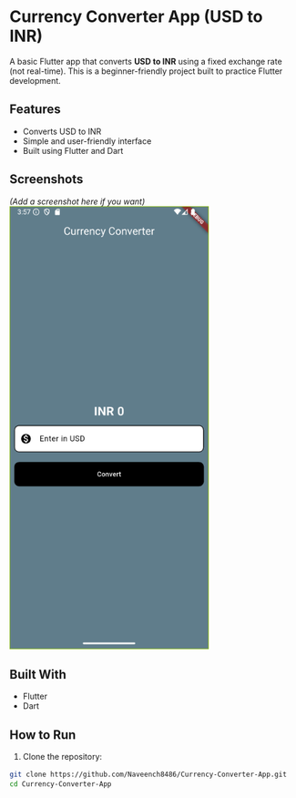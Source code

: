 # Currency Converter App (USD to INR)

A basic Flutter app that converts **USD to INR** using a fixed exchange rate (not real-time). This is a beginner-friendly project built to practice Flutter development.

## Features

- Converts USD to INR
- Simple and user-friendly interface
- Built using Flutter and Dart

## Screenshots

*(Add a screenshot here if you want)*  
![screenshot](screenshots/app-ui.png)

## Built With

- Flutter
- Dart

## How to Run

1. Clone the repository:

```bash
git clone https://github.com/Naveench8486/Currency-Converter-App.git
cd Currency-Converter-App
